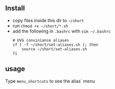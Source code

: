 ## Install
- copy files inside this dir to `~/short`
- run `chmod +x ~/short/*.sh`
- add the following in `.bashrc` with `vim ~/.bashrc`
  ```
  # UVG conviniance aliases
  if [ -f ~/short/set-aliases.sh ]; then
      source ~/short/set-aliases.sh
  fi
  ```
## usage
Type `menu_shortcuts` to see the alias` menu
